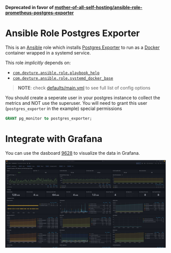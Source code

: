 **Deprecated in favor of [mother-of-all-self-hosting/ansible-role-prometheus-postgres-exporter](https://github.com/mother-of-all-self-hosting/ansible-role-prometheus-postgres-exporter)**

# Ansible Role Postgres Exporter

This is an [Ansible](https://www.ansible.com/) role which installs [Postgres Exporter](https://github.com/prometheus-community/postgres_exporter) to run as a [Docker](https://www.docker.com/) container wrapped in a systemd service.

This role *implicitly* depends on:

- [`com.devture.ansible.role.playbook_help`](https://github.com/devture/com.devture.ansible.role.playbook_help)
- [`com.devture.ansible.role.systemd_docker_base`](https://github.com/devture/com.devture.ansible.role.systemd_docker_base)


> **NOTE**: check [defaults/main.yml](./defaults/main.yml) to see full list of config options
>

You should create a seperate user in your postgres instance to collect the metrics and NOT use the superuser. You will need to grant this user (`postgres_exporter` in the example) special permissions

```SQL
GRANT pg_monitor to postgres_exporter;
```

# Integrate with Grafana

You can use the dasboard [9628](https://grafana.com/grafana/dashboards/9628-postgresql-database/) to visualize the data in Grafana.

![A grafana dashboard showing connection data, commits to the database and more](assets/grafana_screenshot.jpeg)
